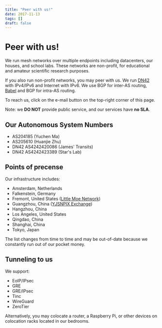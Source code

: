 ```yaml
---
title: "Peer with us!"
date: 2017-11-13
tags: []
draft: false
---
```


# Peer with us!

We run mesh networks over multiple endpoints including datacenters, our houses, and school labs. These networks are non-profit, for educational and amateur scientific research purposes.

If you also run non-profit networks, you may peer with us. We run [DN42](https://dn42.eu/) with IPv4/IPv6 and Internet with IPv6. We use BGP for inter-AS routing, [Babel](https://www.irif.fr/~jch/software/babel/) and BGP for intra-AS routing.

To reach us, click on the e-mail button on the top-right corner of this page.

Note: we **DO NOT** provide public service, and our services have **no SLA**.

## Our Autonomous System Numbers

- AS204185 (Yuchen Ma)
- AS205610 (Huanjie Zhu)
- DN42 AS4242420086 (James' Transits)
- DN42 AS4242423389 (Star's Lab)

## Points of precense

Our infrastructure includes:

- Amsterdam, Netherlands
- Falkenstein, Germany
- Fremont, United States ([Little Moe Network](http://littlemoenew.com/))
- Guangzhou, China ([YJSNPIX Exchange](https://www.peeringdb.com/ix/1932))
- Hangzhou, China
- Los Angeles, United States
- Qingdao, China
- Shanghai, China
- Tokyo, Japan

The list changes from time to time and may be out-of-date because we constantly run out of our pocket money.

## Tunneling to us

We support:

- EoIP/IPsec
- GRE
- GRE/IPsec
- Tinc
- WireGuard
- ZeroTier

Alternatively, you may colocate a router, a Raspberry Pi, or other devices on colocation racks located in our bedrooms.
